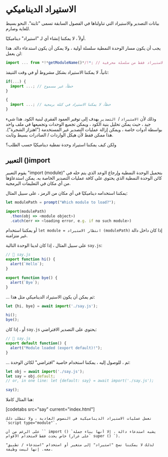 # الاستيراد الديناميكي

بيانات التصدير والاستيراد التي تناولناها في الفصول السابقة تسمى "ثابتة". النحو بسيط للغاية وصارم.

أولاً ، لا يمكننا إنشاء أي  لـ "استيراد" ديناميكيًا.

يجب أن يكون مسار الوحدة النمطية سلسلة أولية ، ولا يمكن أن يكون استدعاء دالة. هذا لن يعمل:

```js
import ... from *!*getModuleName()*/!*; // خطأ، يسمح بالاستيراد فقط من سلسلة محرفية
```

ثانياً، لا يمكننا الاستيراد بشكل مشروط أو في وقت التنيفذ:

```js
if(...) {
  import ...; // خطأ، غير مسموح
}

{
  import ...; // خطأ، لا يمكننا الاستيراد في كتلة برمجية
}
```

وذلك لأن `الاستيراد` /` التصدير` يهدف إلى توفير العمود الفقري لبنية الكود. هذا شيء جيد ، حيث يمكن تحليل بنية الكود ، ويمكن تجميع الوحدات وتجميعها في ملف واحد بواسطة أدوات خاصة ، ويمكن إزالة عمليات التصدير غير المستخدمة ("اهتزاز الشجرة"). هذا ممكن فقط لأن هيكل الواردات / الصادرات بسيط وثابت.

ولكن كيف يمكننا استيراد وحدة نمطية ديناميكيًا حسب الطلب؟

## التعبير ()import

يقوم التعبير "import (module)" بتحميل الوحدة النمطية وإرجاع الوعد الذي يتم حله في كائن الوحدة النمطية الذي يحتوي على كافة عمليات التصدير الخاصة به. يمكن استدعاؤها من أي مكان في التعليمات البرمجية.

يمكننا استخدامه ديناميكيًا في أي مكان من الرمز ، على سبيل المثال:

```js
let modulePath = prompt("Which module to load?");

import(modulePath)
  .then(obj => <module object>)
  .catch(err => <loading error, e.g. if no such module>)
```

أو يمكننا استخدام `let module = انتظار الاستيراد (modulePath)` إذا كان داخل دالة غير متزامنة.

على سبيل المثال ، إذا كان لدينا الوحدة التالية `say.js`:

```js
// 📁 say.js
export function hi() {
  alert(`Hello`);
}

export function bye() {
  alert(`Bye`);
}
```

... ثم يمكن أن يكون الاستيراد الديناميكي مثل هذا:

```js
let {hi, bye} = await import('./say.js');

hi();
bye();
```

أو ، إذا كان `say.js` يحتوي على التصدير الافتراضي:

```js
// 📁 say.js
export default function() {
  alert("Module loaded (export default)!");
}
```

... ثم ، للوصول إليه ، يمكننا استخدام خاصية "افتراضي" لكائن الوحدة:

```js
let obj = await import('./say.js');
let say = obj.default;
// or, in one line: let {default: say} = await import('./say.js');

say();
```

هنا المثال كاملا:

[codetabs src="say" current="index.html"]

```smart
تعمل عمليات الاستيراد الديناميكية في النصوص العادية ، ولا تتطلب ذلك `script type="module"`.
```

```smart
على الرغم من أن `` import () `يشبه استدعاء دالة ، إلا أنها بناء جملة خاص يحدث فقط لاستخدام الأقواس (على غرار` super () `).

لذلك لا يمكننا نسخ "استيراد" إلى متغير أو استخدام "استدعاء / تطبيق" معه. إنها ليست وظيفة.
```

